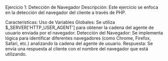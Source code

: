 Ejercicio 1: Detección de Navegador
Descripción: Este ejercicio se enfoca en la detección del navegador del cliente a través de PHP.

Características:
Uso de Variables Globales: Se utiliza $_SERVER['HTTP_USER_AGENT'] para obtener la cadena del agente de usuario enviada por el navegador.
Detección del Navegador: Se implementa lógica para identificar diferentes navegadores (como Chrome, Firefox, Safari, etc.) analizando la cadena del agente de usuario.
Respuesta: Se envía una respuesta al cliente con el nombre del navegador que está utilizando.
